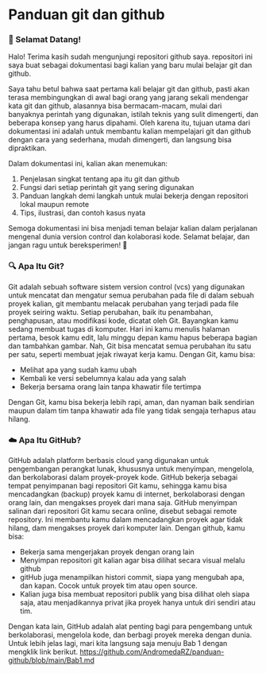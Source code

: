 # Panduan git dan github
### 👋 Selamat Datang!
Halo! Terima kasih sudah mengunjungi repositori github saya.
repositori ini saya buat sebagai dokumentasi bagi kalian yang baru mulai belajar git dan github.

Saya tahu betul bahwa saat pertama kali belajar git dan github, pasti akan terasa membingungkan di awal bagi orang yang jarang sekali mendengar kata git dan github, alasannya bisa bermacam-macam, mulai dari banyaknya perintah yang digunakan, istilah teknis yang sulit dimengerti, dan beberapa konsep yang harus dipahami. Oleh karena itu, tujuan utama dari dokumentasi ini adalah untuk membantu kalian mempelajari git dan github dengan cara yang sederhana, mudah dimengerti, dan langsung bisa dipraktikan.

Dalam dokumentasi ini, kalian akan menemukan:
1. Penjelasan singkat tentang apa itu git dan github
2. Fungsi dari setiap perintah git yang sering digunakan
3. Panduan langkah demi langkah untuk mulai bekerja dengan repositori lokal maupun remote
4. Tips, ilustrasi, dan contoh kasus nyata

Semoga dokumentasi ini bisa menjadi teman belajar kalian dalam perjalanan mengenal dunia version control dan kolaborasi kode. Selamat belajar, dan jangan ragu untuk bereksperimen! 🚀

### 🔍 Apa Itu Git?
Git adalah sebuah software sistem version control (vcs) yang digunakan untuk mencatat dan mengatur semua perubahan pada file di dalam sebuah proyek kalian, git membantu melacak perubahan yang terjadi pada file proyek seiring waktu. Setiap perubahan, baik itu penambahan, penghapusan, atau modifikasi kode, dicatat oleh Git.
Bayangkan kamu sedang membuat tugas di komputer. Hari ini kamu menulis halaman pertama, besok kamu edit, lalu minggu depan kamu hapus beberapa bagian dan tambahkan gambar. Nah, Git bisa mencatat semua perubahan itu satu per satu, seperti membuat jejak riwayat kerja kamu.
Dengan Git, kamu bisa:
- Melihat apa yang sudah kamu ubah
- Kembali ke versi sebelumnya kalau ada yang salah
- Bekerja bersama orang lain tanpa khawatir file tertimpa

Dengan Git, kamu bisa bekerja lebih rapi, aman, dan nyaman baik sendirian maupun dalam tim tanpa khawatir ada file yang tidak sengaja terhapus atau hilang.

### ☁️ Apa Itu GitHub?
GitHub adalah platform berbasis cloud yang digunakan untuk pengembangan perangkat lunak, khususnya untuk menyimpan, mengelola, dan berkolaborasi dalam proyek-proyek kode. GitHub bekerja sebagai tempat penyimpanan bagi repositori Git kamu, sehingga kamu bisa mencadangkan (backup) proyek kamu di internet, berkolaborasi dengan orang lain, dan mengakses proyek dari mana saja.
GitHub menyimpan salinan dari repositori Git kamu secara online, disebut sebagai remote repository. Ini membantu kamu dalam mencadangkan proyek agar tidak hilang, dam mengakses proyek dari komputer lain.
Dengan github, kamu bisa:
- Bekerja sama mengerjakan proyek dengan orang lain
- Menyimpan repositori git kalian agar bisa dilihat secara visual melalu github
- gitHub juga menampilkan histori commit, siapa yang mengubah apa, dan kapan. Cocok untuk proyek tim atau open source.
- Kalian juga bisa membuat repositori publik yang bisa dilihat oleh siapa saja, atau menjadikannya privat jika proyek hanya untuk diri sendiri atau tim.

Dengan kata lain, GitHub adalah alat penting bagi para pengembang untuk berkolaborasi, mengelola kode, dan berbagi proyek mereka dengan dunia. Untuk lebih jelas lagi, mari kita langsung saja menuju Bab 1 dengan mengklik link berikut. https://github.com/AndromedaRZ/panduan-github/blob/main/Bab1.md
